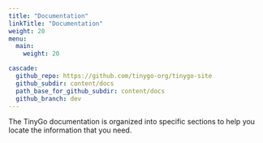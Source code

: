 ```yaml
---
title: "Documentation"
linkTitle: "Documentation"
weight: 20
menu:
  main:
    weight: 20

cascade:
  github_repo: https://github.com/tinygo-org/tinygo-site
  github_subdir: content/docs
  path_base_for_github_subdir: content/docs
  github_branch: dev
---
```


The TinyGo documentation is organized into specific sections to help you locate the information that you need.
